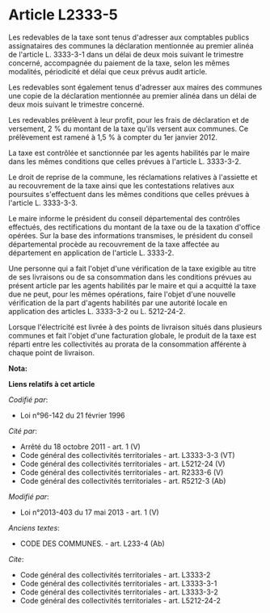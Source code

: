 # Article L2333-5

Les redevables de la taxe sont tenus d'adresser aux comptables publics assignataires des communes la déclaration mentionnée
au premier alinéa de l'article L. 3333-3-1 dans un délai de deux mois suivant le trimestre concerné, accompagnée du paiement
de la taxe, selon les mêmes modalités, périodicité et délai que ceux prévus audit article.

Les redevables sont également tenus d'adresser aux maires des communes une copie de la déclaration mentionnée au premier
alinéa dans un délai de deux mois suivant le trimestre concerné.

Les redevables prélèvent à leur profit, pour les frais de déclaration et de versement, 2 % du montant de la taxe qu'ils
versent aux communes. Ce prélèvement est ramené à 1,5 % à compter du 1er janvier 2012.

La taxe est contrôlée et sanctionnée par les agents habilités par le maire dans les mêmes conditions que celles prévues à
l'article L. 3333-3-2.

Le droit de reprise de la commune, les réclamations relatives à l'assiette et au recouvrement de la taxe ainsi que les
contestations relatives aux poursuites s'effectuent dans les mêmes conditions que celles prévues à l'article L. 3333-3-3.

Le maire informe le président du conseil départemental des contrôles effectués, des rectifications du montant de la taxe ou
de la taxation d'office opérées. Sur la base des informations transmises, le président du conseil départemental procède au
recouvrement de la taxe affectée au département en application de l'article L. 3333-2.

Une personne qui a fait l'objet d'une vérification de la taxe exigible au titre de ses livraisons ou de sa consommation dans
les conditions prévues au présent article par les agents habilités par le maire et qui a acquitté la taxe due ne peut, pour
les mêmes opérations, faire l'objet d'une nouvelle vérification de la part d'agents habilités par une autorité locale en
application des articles L. 3333-3-2 ou L. 5212-24-2. 

Lorsque l'électricité est livrée à des points de livraison situés dans plusieurs communes et fait l'objet d'une facturation
globale, le produit de la taxe est réparti entre les collectivités au prorata de la consommation afférente à chaque point de
livraison.

**Nota:**



**Liens relatifs à cet article**

_Codifié par_:

  - Loi n°96-142 du 21 février 1996

_Cité par_:

  - Arrêté du 18 octobre 2011 - art. 1 (V)
  - Code général des collectivités territoriales - art. L3333-3-3 (VT)
  - Code général des collectivités territoriales - art. L5212-24 (V)
  - Code général des collectivités territoriales - art. R2333-6 (V)
  - Code général des collectivités territoriales - art. R5212-3 (Ab)

_Modifié par_:

  - Loi n°2013-403 du 17 mai 2013 - art. 1 (V)

_Anciens textes_:

  - CODE DES COMMUNES. - art. L233-4 (Ab)

_Cite_:

  - Code général des collectivités territoriales - art. L3333-2
  - Code général des collectivités territoriales - art. L3333-3-1
  - Code général des collectivités territoriales - art. L3333-3-2
  - Code général des collectivités territoriales - art. L5212-24-2
